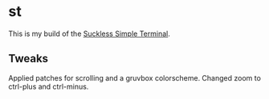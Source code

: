 # st
This is my build of the [Suckless Simple Terminal](https://st.suckless.org/).

## Tweaks
Applied patches for scrolling and a gruvbox colorscheme. Changed zoom to ctrl-plus and ctrl-minus.

